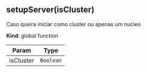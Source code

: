 <a name="setupServer"></a>

## setupServer(isCluster)
Caso queira iniciar como cluster ou apenas um nucleo

**Kind**: global function  

| Param | Type |
| --- | --- |
| isCluster | <code>Boolean</code> | 

